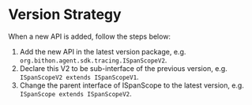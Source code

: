 # Version Strategy

When a new API is added, follow the steps below:
1. Add the new API in the latest version package, e.g. `org.bithon.agent.sdk.tracing.ISpanScopeV2`.
2. Declare this V2 to be sub-interface of the previous version, e.g. `ISpanScopeV2 extends ISpanScopeV1`.
3. Change the parent interface of ISpanScope to the latest version, e.g. `ISpanScope extends ISpanScopeV2`.

